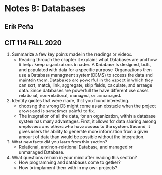# Notes 8: Databases
## Erik Peña
## CIT 114 FALL 2020

1. Summarize a few key points made in the readings or videos.
   - Reading through the chapter it explains what Databases are and how it helps keep organizations in order. A Database  is designed, built, and populated with data for a specific purpose. Organaztions then use a Database managment system(DBMS) to access the data and maintain them. Databases are powerfull in the aspect in which they can sort, match, link, aggregate, skip fields, calculate, and arrange data. Since databases are powerfull the have different use cases relational, non-relational, managed, or unmanaged.
2. Identify quotes that were made, that you found interesting.
   - choosing the wrong DB might come as an obstacle when the project grows and is sometimes painful to fix.
   - The integration of all the data, for an organization, within a database system has many advantages. First, it allows for data sharing among employees and others who have access to the system. Second, it gives users the ability to generate more information from a given amount of data than would be possible without the integration.
3. What new facts did you learn from this section?
   - Relational, and non-relational Database, and managed or unmanaged Database.
4. What questions remain in your mind after reading this section?
   - How programming and databases come to gether? 
   - How to implament them with in my own projects?